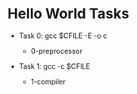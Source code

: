 # Hello World Tasks

- Task 0: gcc $CFILE -E -o c
	- 0-preprocessor

- Task 1: gcc -c $CFILE
	- 1-compiler
